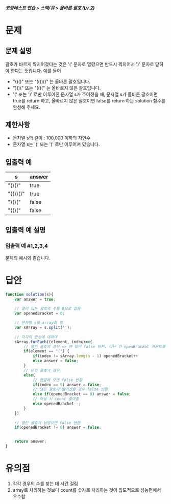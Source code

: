 ##### 코딩테스트 연습 > 스택/큐 > 올바른 괄호 (Lv.2)

# 문제
## 문제 설명
괄호가 바르게 짝지어졌다는 것은 '(' 문자로 열렸으면 반드시 짝지어서 ')' 문자로 닫혀야 한다는 뜻입니다. 예를 들어

- "()()" 또는 "(())()" 는 올바른 괄호입니다.
- ")()(" 또는 "(()(" 는 올바르지 않은 괄호입니다.
- '(' 또는 ')' 로만 이루어진 문자열 s가 주어졌을 때, 문자열 s가 올바른 괄호이면 true를 return 하고, 올바르지 않은 괄호이면 false를 return 하는 solution 함수를 완성해 주세요.

## 제한사항
- 문자열 s의 길이 : 100,000 이하의 자연수
- 문자열 s는 '(' 또는 ')' 로만 이루어져 있습니다.

## 입출력 예
|s	      |answer
|---------|--------
|"()()"	  |true
|"(())()"	|true
|")()("	  |false
|"(()("	  |false

## 입출력 예 설명
### 입출력 예 #1,2,3,4
문제의 예시와 같습니다.

# 답안
```javascript
function solution(s){
    var answer = true;
    
    // 열려 있는 괄호의 수를 0으로 잡음
    var openedBracket = 0;

    // 문자열 s를 array화 함
    var sArray = s.split('');
    
    // 각각의 원소에 대하여
    sArray.forEach((element, index)=>{
        // 열린 괄호의 경우 => 맨 앞만 false 반환. 아닌 건 openBracket 카운트를 올려줌
        if(element == "(") {
            if(index != sArray.length - 1) openedBracket++
            else answer = false;
        }
        // 닫힌 괄호의 경우
        else{
            // 맨앞에 오면 false 반환
            if(index == 0) answer = false;
            // 열린 괄호가 떨어졌을 경우 false 반환
            else if(openedBracket == 0) answer = false;
            // 아닐 시 count 줄여줌
            else openedBracket--;
        }
    })
    
    // 열린 괄호가 남았으면 false 반환
    if(openedBracket != 0) answer = false;
     

    return answer;
}
```
# 유의점
1. 각각 경우의 수를 찾는 데 시간 걸림
2. array로 처리하는 것보다 count를 숫자로 처리하는 것이 압도적으로 성능면에서 우수함
